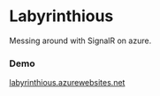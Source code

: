 Labyrinthious
=============
Messing around with SignalR on azure.

### Demo
[labyrinthious.azurewebsites.net](http://labyrinthious.azurewebsites.net/)
